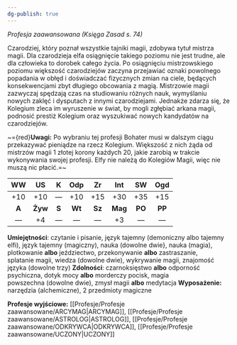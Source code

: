 ```yaml
---
dg-publish: true
---
```

*Profesja zaawansowana (Księga Zasad s. 74)*

Czarodziej, który poznał wszystkie tajniki magii, zdobywa tytuł mistrza magii. Dla czarodzieja elfa osiągnięcie takiego poziomu nie jest trudne, ale dla człowieka to dorobek całego życia. Po osiągnięciu mistrzowskiego poziomu większość czarodziejów zaczyna przejawiać oznaki powolnego popadania w obłęd i doświadczać fizycznych zmian na ciele, będących konsekwencjami zbyt długiego obcowania z magią. Mistrzowie magii zazwyczaj spędzają czas na studiowaniu różnych nauk, wymyślaniu nowych zaklęć i dysputach z innymi czarodziejami. Jednakże zdarza się, że Kolegium zleca im wyruszenie w świat, by mogli zgłębiać arkana magii, podnosić prestiż Kolegium oraz wyszukiwać nowych kandydatów na czarodziejów.

~={red}**Uwagi:** Po wybraniu tej profesji Bohater musi w dalszym ciągu przekazywać pieniądze na rzecz Kolegium. Większość z nich żąda od mistrzów magii 1 złotej korony każdych 20, jakie zarobią w trakcie wykonywania swojej profesji. Elfy nie należą do Kolegiów Magii, więc nie muszą nic płacić.=~

|  WW   |   US    |   K   |  Odp   |   Zr   |   Int   |   SW   |  Ogd   |
| :---: | :-----: | :---: | :----: | :----: | :-----: | :----: | :----: |
|  +10  |   +10   |   —   |  +10   |  +15   |   +30   |  +35   |  +15   |
| **A** | **Żyw** | **S** | **Wt** | **Sz** | **Mag** | **PO** | **PP** |
|   —   |   +4    |   —   |   —    |   —    |   +3    |   —    |   —    |

**Umiejętności**: czytanie i pisanie, język tajemny (demoniczny albo tajemny elfi), język tajemny (magiczny), nauka (dowolne dwie}, nauka (magia), plotkowanie **albo** jeździectwo, przekonywanie **albo** zastraszanie, splatanie magii, wiedza (dowolne dwie), wykrywanie magii, znajomość języka (dowolne trzy)
**Zdolności**: czarnoksięstwo **albo** odporność psychiczna, dotyk mocy **albo** morderczy pocisk, magia powszechna (dowolne dwie), zmysł magii **albo** medytacja
**Wyposażenie:** narzędzia (alchemiczne), 2 przedmioty magiczne

**Profesje wyjściowe:** [[Profesje/Profesje zaawansowane/ARCYMAG\|ARCYMAG]], [[Profesje/Profesje zaawansowane/ASTROLOG\|ASTROLOG]], [[Profesje/Profesje zaawansowane/ODKRYWCA\|ODKRYWCA]], [[Profesje/Profesje zaawansowane/UCZONY\|UCZONY]]